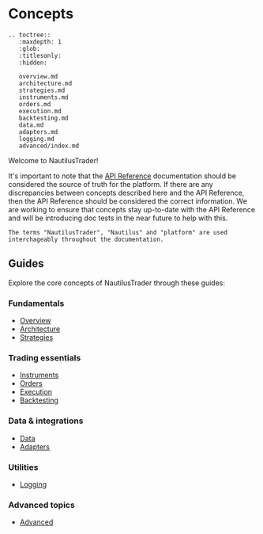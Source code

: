 # Concepts

```{eval-rst}
.. toctree::
   :maxdepth: 1
   :glob:
   :titlesonly:
   :hidden:
   
   overview.md
   architecture.md
   strategies.md
   instruments.md
   orders.md
   execution.md
   backtesting.md
   data.md
   adapters.md
   logging.md
   advanced/index.md
```

Welcome to NautilusTrader!

It's important to note that the [API Reference](../api_reference/index.md) documentation should be 
considered the source of truth for the platform. If there are any discrepancies between concepts described here
and the API Reference, then the API Reference should be considered the correct information. We are 
working to ensure that concepts stay up-to-date with the API Reference and will be introducing 
doc tests in the near future to help with this.

```{note}
The terms "NautilusTrader", "Nautilus" and "platform" are used interchageably throughout the documentation.
```

## Guides

Explore the core concepts of NautilusTrader through these guides:

### Fundamentals
- [Overview](docs/concepts/overview.md)
- [Architecture](docs/concepts/architecture.md)
- [Strategies](docs/concepts/strategies.md)

### Trading essentials
- [Instruments](docs/concepts/instruments.md)
- [Orders](docs/concepts/orders.md)
- [Execution](docs/concepts/execution.md)
- [Backtesting](backtesting.md)

### Data & integrations
- [Data](docs/concepts/data.md)
- [Adapters](docs/concepts/adapters.md)

### Utilities
- [Logging](docs/concepts/logging.md)

### Advanced topics
- [Advanced](docs/concepts/advanced/index.md)

